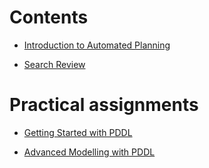 # Contents

* [Introduction to Automated Planning](Introduction/Introduction.pdf)

* [Search Review](search/search.pdf)

# Practical assignments

* [Getting Started with PDDL](assignments/GettingStarted.md)

* [Advanced Modelling with PDDL](assignments/AdvancedModelling.md)
